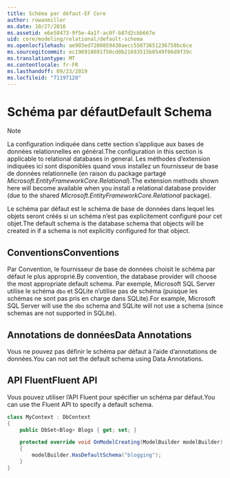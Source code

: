 ```yaml
---
title: Schéma par défaut-EF Core
author: rowanmiller
ms.date: 10/27/2016
ms.assetid: e6e58473-9f5e-4a1f-ac0f-b87d2cbb667e
uid: core/modeling/relational/default-schema
ms.openlocfilehash: ae903ed7200859430aecc55073651236759bc6ce
ms.sourcegitcommit: ec196918691f50cd0b21693515b0549f06d9f39c
ms.translationtype: MT
ms.contentlocale: fr-FR
ms.lasthandoff: 09/23/2019
ms.locfileid: "71197128"
---
```

# <a name="default-schema"></a><span data-ttu-id="53449-102">Schéma par défaut</span><span class="sxs-lookup"><span data-stu-id="53449-102">Default Schema</span></span>

> [!NOTE]  
> <span data-ttu-id="53449-103">La configuration indiquée dans cette section s’applique aux bases de données relationnelles en général.</span><span class="sxs-lookup"><span data-stu-id="53449-103">The configuration in this section is applicable to relational databases in general.</span></span> <span data-ttu-id="53449-104">Les méthodes d’extension indiquées ici sont disponibles quand vous installez un fournisseur de base de données relationnelle (en raison du package partagé *Microsoft.EntityFrameworkCore.Relational*).</span><span class="sxs-lookup"><span data-stu-id="53449-104">The extension methods shown here will become available when you install a relational database provider (due to the shared *Microsoft.EntityFrameworkCore.Relational* package).</span></span>

<span data-ttu-id="53449-105">Le schéma par défaut est le schéma de base de données dans lequel les objets seront créés si un schéma n’est pas explicitement configuré pour cet objet.</span><span class="sxs-lookup"><span data-stu-id="53449-105">The default schema is the database schema that objects will be created in if a schema is not explicitly configured for that object.</span></span>

## <a name="conventions"></a><span data-ttu-id="53449-106">Conventions</span><span class="sxs-lookup"><span data-stu-id="53449-106">Conventions</span></span>

<span data-ttu-id="53449-107">Par Convention, le fournisseur de base de données choisit le schéma par défaut le plus approprié.</span><span class="sxs-lookup"><span data-stu-id="53449-107">By convention, the database provider will choose the most appropriate default schema.</span></span> <span data-ttu-id="53449-108">Par exemple, Microsoft SQL Server utilise le schéma `dbo` et SQLite n’utilise pas de schéma (puisque les schémas ne sont pas pris en charge dans SQLite).</span><span class="sxs-lookup"><span data-stu-id="53449-108">For example, Microsoft SQL Server will use the `dbo` schema and SQLite will not use a schema (since schemas are not supported in SQLite).</span></span>

## <a name="data-annotations"></a><span data-ttu-id="53449-109">Annotations de données</span><span class="sxs-lookup"><span data-stu-id="53449-109">Data Annotations</span></span>

<span data-ttu-id="53449-110">Vous ne pouvez pas définir le schéma par défaut à l’aide d’annotations de données.</span><span class="sxs-lookup"><span data-stu-id="53449-110">You can not set the default schema using Data Annotations.</span></span>

## <a name="fluent-api"></a><span data-ttu-id="53449-111">API Fluent</span><span class="sxs-lookup"><span data-stu-id="53449-111">Fluent API</span></span>

<span data-ttu-id="53449-112">Vous pouvez utiliser l’API Fluent pour spécifier un schéma par défaut.</span><span class="sxs-lookup"><span data-stu-id="53449-112">You can use the Fluent API to specify a default schema.</span></span>

<!-- [!code-csharp[Main](samples/core/relational/Modeling/FluentAPI/Relational/DefaultSchema.cs?highlight=7)] -->
``` csharp
class MyContext : DbContext
{
    public DbSet<Blog> Blogs { get; set; }

    protected override void OnModelCreating(ModelBuilder modelBuilder)
    {
        modelBuilder.HasDefaultSchema("blogging");
    }
}
```
